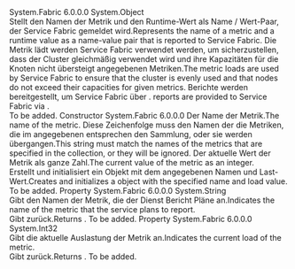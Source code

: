 <Type Name="LoadMetric" FullName="System.Fabric.LoadMetric">
  <TypeSignature Language="C#" Value="public sealed class LoadMetric" />
  <TypeSignature Language="ILAsm" Value=".class public auto ansi serializable sealed beforefieldinit LoadMetric extends System.Object" />
  <TypeSignature Language="DocId" Value="T:System.Fabric.LoadMetric" />
  <TypeSignature Language="VB.NET" Value="Public NotInheritable Class LoadMetric" />
  <TypeSignature Language="F#" Value="type LoadMetric = class" />
  <AssemblyInfo>
    <AssemblyName>System.Fabric</AssemblyName>
    <AssemblyVersion>6.0.0.0</AssemblyVersion>
  </AssemblyInfo>
  <Base>
    <BaseTypeName>System.Object</BaseTypeName>
  </Base>
  <Interfaces />
  <Docs>
    <summary>
      <para><span data-ttu-id="6fdec-101">Stellt den Namen der Metrik und den Runtime-Wert als Name / Wert-Paar, der Service Fabric gemeldet wird.</span><span class="sxs-lookup"><span data-stu-id="6fdec-101">Represents the name of a metric and a runtime value as a name-value pair that is reported to Service Fabric.</span></span> <span data-ttu-id="6fdec-102">Die Metrik lädt werden Service Fabric verwendet werden, um sicherzustellen, dass der Cluster gleichmäßig verwendet wird und ihre Kapazitäten für die Knoten nicht übersteigt angegebenen Metriken.</span><span class="sxs-lookup"><span data-stu-id="6fdec-102">The metric loads are used by Service Fabric to ensure that the cluster is evenly used and that nodes do not exceed their capacities for given metrics.</span></span> <span data-ttu-id="6fdec-103"><see cref="T:System.Fabric.LoadMetric" />Berichte werden bereitgestellt, um Service Fabric über <see cref="M:System.Fabric.IServicePartition.ReportLoad(System.Collections.Generic.IEnumerable{System.Fabric.LoadMetric})" />.</span><span class="sxs-lookup"><span data-stu-id="6fdec-103"><see cref="T:System.Fabric.LoadMetric" /> reports are provided to Service Fabric via <see cref="M:System.Fabric.IServicePartition.ReportLoad(System.Collections.Generic.IEnumerable{System.Fabric.LoadMetric})" />.</span></span></para>
    </summary>
    <remarks>To be added.</remarks>
  </Docs>
  <Members>
    <Member MemberName=".ctor">
      <MemberSignature Language="C#" Value="public LoadMetric (string name, int value);" />
      <MemberSignature Language="ILAsm" Value=".method public hidebysig specialname rtspecialname instance void .ctor(string name, int32 value) cil managed" />
      <MemberSignature Language="DocId" Value="M:System.Fabric.LoadMetric.#ctor(System.String,System.Int32)" />
      <MemberSignature Language="VB.NET" Value="Public Sub New (name As String, value As Integer)" />
      <MemberSignature Language="F#" Value="new System.Fabric.LoadMetric : string * int -&gt; System.Fabric.LoadMetric" Usage="new System.Fabric.LoadMetric (name, value)" />
      <MemberType>Constructor</MemberType>
      <AssemblyInfo>
        <AssemblyName>System.Fabric</AssemblyName>
        <AssemblyVersion>6.0.0.0</AssemblyVersion>
      </AssemblyInfo>
      <Parameters>
        <Parameter Name="name" Type="System.String" />
        <Parameter Name="value" Type="System.Int32" />
      </Parameters>
      <Docs>
        <param name="name">
          <para><span data-ttu-id="6fdec-104">Der Name der Metrik.</span><span class="sxs-lookup"><span data-stu-id="6fdec-104">The name of the metric.</span></span> <span data-ttu-id="6fdec-105">Diese Zeichenfolge muss den Namen der die Metriken, die im angegebenen entsprechen den <see cref="P:System.Fabric.Description.ServiceDescription.Metrics" /> Sammlung, oder sie werden übergangen.</span><span class="sxs-lookup"><span data-stu-id="6fdec-105">This string must match the names of the metrics that are specified in the <see cref="P:System.Fabric.Description.ServiceDescription.Metrics" /> collection, or they will be ignored.</span></span></para>
        </param>
        <param name="value">
          <para><span data-ttu-id="6fdec-106">Der aktuelle Wert der Metrik als ganze Zahl.</span><span class="sxs-lookup"><span data-stu-id="6fdec-106">The current value of the metric as an integer.</span></span></para>
        </param>
        <summary>
          <para><span data-ttu-id="6fdec-107">Erstellt und initialisiert ein <see cref="T:System.Fabric.LoadMetric" /> Objekt mit dem angegebenen Namen und Last-Wert.</span><span class="sxs-lookup"><span data-stu-id="6fdec-107">Creates and initializes a <see cref="T:System.Fabric.LoadMetric" /> object with the specified name and load value.</span></span></para>
        </summary>
        <remarks>To be added.</remarks>
      </Docs>
    </Member>
    <Member MemberName="Name">
      <MemberSignature Language="C#" Value="public string Name { get; }" />
      <MemberSignature Language="ILAsm" Value=".property instance string Name" />
      <MemberSignature Language="DocId" Value="P:System.Fabric.LoadMetric.Name" />
      <MemberSignature Language="VB.NET" Value="Public ReadOnly Property Name As String" />
      <MemberSignature Language="F#" Value="member this.Name : string" Usage="System.Fabric.LoadMetric.Name" />
      <MemberType>Property</MemberType>
      <AssemblyInfo>
        <AssemblyName>System.Fabric</AssemblyName>
        <AssemblyVersion>6.0.0.0</AssemblyVersion>
      </AssemblyInfo>
      <ReturnValue>
        <ReturnType>System.String</ReturnType>
      </ReturnValue>
      <Docs>
        <summary>
          <para><span data-ttu-id="6fdec-108">Gibt den Namen der Metrik, die der Dienst Bericht Pläne an.</span><span class="sxs-lookup"><span data-stu-id="6fdec-108">Indicates the name of the metric that the service plans to report.</span></span> </para>
        </summary>
        <value>
          <para><span data-ttu-id="6fdec-109">Gibt <see cref="T:System.String" />zurück.</span><span class="sxs-lookup"><span data-stu-id="6fdec-109">Returns <see cref="T:System.String" />.</span></span></para>
        </value>
        <remarks>To be added.</remarks>
      </Docs>
    </Member>
    <Member MemberName="Value">
      <MemberSignature Language="C#" Value="public int Value { get; }" />
      <MemberSignature Language="ILAsm" Value=".property instance int32 Value" />
      <MemberSignature Language="DocId" Value="P:System.Fabric.LoadMetric.Value" />
      <MemberSignature Language="VB.NET" Value="Public ReadOnly Property Value As Integer" />
      <MemberSignature Language="F#" Value="member this.Value : int" Usage="System.Fabric.LoadMetric.Value" />
      <MemberType>Property</MemberType>
      <AssemblyInfo>
        <AssemblyName>System.Fabric</AssemblyName>
        <AssemblyVersion>6.0.0.0</AssemblyVersion>
      </AssemblyInfo>
      <ReturnValue>
        <ReturnType>System.Int32</ReturnType>
      </ReturnValue>
      <Docs>
        <summary>
          <para><span data-ttu-id="6fdec-110">Gibt die aktuelle Auslastung der Metrik an.</span><span class="sxs-lookup"><span data-stu-id="6fdec-110">Indicates the current load of the metric.</span></span></para>
        </summary>
        <value>
          <para><span data-ttu-id="6fdec-111">Gibt <see cref="T:System.Int32" />zurück.</span><span class="sxs-lookup"><span data-stu-id="6fdec-111">Returns <see cref="T:System.Int32" />.</span></span></para>
        </value>
        <remarks>To be added.</remarks>
      </Docs>
    </Member>
  </Members>
</Type>